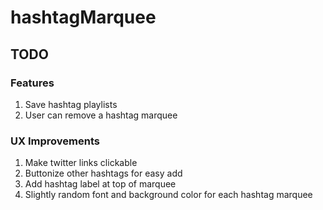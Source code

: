 # hashtagMarquee



## TODO

### Features

1. Save hashtag playlists
2. User can remove a hashtag marquee

### UX Improvements

1. Make twitter links clickable
2. Buttonize other hashtags for easy add
3. Add hashtag label at top of marquee
4. Slightly random font and background color for each hashtag marquee
